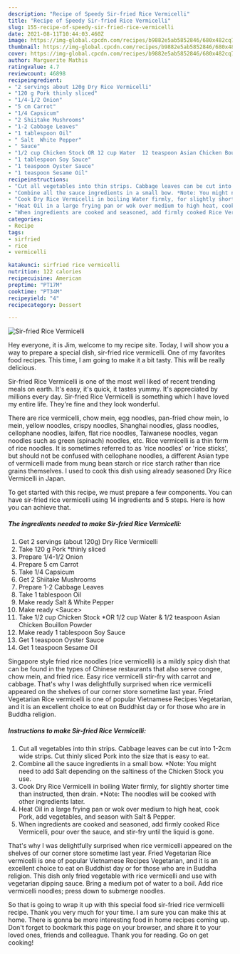 ```yaml
---
description: "Recipe of Speedy Sir-fried Rice Vermicelli"
title: "Recipe of Speedy Sir-fried Rice Vermicelli"
slug: 155-recipe-of-speedy-sir-fried-rice-vermicelli
date: 2021-08-11T10:44:03.460Z
image: https://img-global.cpcdn.com/recipes/b9882e5ab5852846/680x482cq70/sir-fried-rice-vermicelli-recipe-main-photo.jpg
thumbnail: https://img-global.cpcdn.com/recipes/b9882e5ab5852846/680x482cq70/sir-fried-rice-vermicelli-recipe-main-photo.jpg
cover: https://img-global.cpcdn.com/recipes/b9882e5ab5852846/680x482cq70/sir-fried-rice-vermicelli-recipe-main-photo.jpg
author: Marguerite Mathis
ratingvalue: 4.7
reviewcount: 46898
recipeingredient:
- "2 servings about 120g Dry Rice Vermicelli"
- "120 g Pork thinly sliced"
- "1/4-1/2 Onion"
- "5 cm Carrot"
- "1/4 Capsicum"
- "2 Shiitake Mushrooms"
- "1-2 Cabbage Leaves"
- "1 tablespoon Oil"
- " Salt  White Pepper"
- " Sauce"
- "1/2 cup Chicken Stock OR 12 cup Water  12 teaspoon Asian Chicken Bouillon Powder"
- "1 tablespoon Soy Sauce"
- "1 teaspoon Oyster Sauce"
- "1 teaspoon Sesame Oil"
recipeinstructions:
- "Cut all vegetables into thin strips. Cabbage leaves can be cut into 1-2cm wide strips. Cut thinly sliced Pork into the size that is easy to eat."
- "Combine all the sauce ingredients in a small bow. *Note: You might need to add Salt depending on the saltiness of the Chicken Stock you use."
- "Cook Dry Rice Vermicelli in boiling Water firmly, for slightly shorter time than instructed, then drain. *Note: The noodles will be cooked with other ingredients later."
- "Heat Oil in a large frying pan or wok over medium to high heat, cook Pork, add vegetables, and season with Salt &amp; Pepper."
- "When ingredients are cooked and seasoned, add firmly cooked Rice Vermicelli, pour over the sauce, and stir-fry until the liquid is gone."
categories:
- Recipe
tags:
- sirfried
- rice
- vermicelli

katakunci: sirfried rice vermicelli 
nutrition: 122 calories
recipecuisine: American
preptime: "PT17M"
cooktime: "PT34M"
recipeyield: "4"
recipecategory: Dessert

---
```



![Sir-fried Rice Vermicelli](https://img-global.cpcdn.com/recipes/b9882e5ab5852846/680x482cq70/sir-fried-rice-vermicelli-recipe-main-photo.jpg)

Hey everyone, it is Jim, welcome to my recipe site. Today, I will show you a way to prepare a special dish, sir-fried rice vermicelli. One of my favorites food recipes. This time, I am going to make it a bit tasty. This will be really delicious.

Sir-fried Rice Vermicelli is one of the most well liked of recent trending meals on earth. It's easy, it's quick, it tastes yummy. It's appreciated by millions every day. Sir-fried Rice Vermicelli is something which I have loved my entire life. They're fine and they look wonderful.

There are rice vermicelli, chow mein, egg noodles, pan-fried chow mein, lo mein, yellow noodles, crispy noodles, Shanghai noodles, glass noodles, cellophane noodles, laifen, flat rice noodles, Taiwanese noodles, vegan noodles such as green (spinach) noodles, etc. Rice vermicelli is a thin form of rice noodles. It is sometimes referred to as &#39;rice noodles&#39; or &#39;rice sticks&#39;, but should not be confused with cellophane noodles, a different Asian type of vermicelli made from mung bean starch or rice starch rather than rice grains themselves. I used to cook this dish using already seasoned Dry Rice Vermicelli in Japan.


To get started with this recipe, we must prepare a few components. You can have sir-fried rice vermicelli using 14 ingredients and 5 steps. Here is how you can achieve that.

<!--inarticleads1-->

##### The ingredients needed to make Sir-fried Rice Vermicelli:

1. Get 2 servings (about 120g) Dry Rice Vermicelli
1. Take 120 g Pork *thinly sliced
1. Prepare 1/4-1/2 Onion
1. Prepare 5 cm Carrot
1. Take 1/4 Capsicum
1. Get 2 Shiitake Mushrooms
1. Prepare 1-2 Cabbage Leaves
1. Take 1 tablespoon Oil
1. Make ready  Salt &amp; White Pepper
1. Make ready  &lt;Sauce&gt;
1. Take 1/2 cup Chicken Stock *OR 1/2 cup Water &amp; 1/2 teaspoon Asian Chicken Bouillon Powder
1. Make ready 1 tablespoon Soy Sauce
1. Get 1 teaspoon Oyster Sauce
1. Get 1 teaspoon Sesame Oil


Singapore style fried rice noodles (rice vermicelli) is a mildly spicy dish that can be found in the types of Chinese restaurants that also serve congee, chow mein, and fried rice. Easy rice vermicelli stir-fry with carrot and cabbage. That&#39;s why I was delightfully surprised when rice vermicelli appeared on the shelves of our corner store sometime last year. Fried Vegetarian Rice vermicelli is one of popular Vietnamese Recipes Vegetarian, and it is an excellent choice to eat on Buddhist day or for those who are in Buddha religion. 

<!--inarticleads2-->

##### Instructions to make Sir-fried Rice Vermicelli:

1. Cut all vegetables into thin strips. Cabbage leaves can be cut into 1-2cm wide strips. Cut thinly sliced Pork into the size that is easy to eat.
1. Combine all the sauce ingredients in a small bow. *Note: You might need to add Salt depending on the saltiness of the Chicken Stock you use.
1. Cook Dry Rice Vermicelli in boiling Water firmly, for slightly shorter time than instructed, then drain. *Note: The noodles will be cooked with other ingredients later.
1. Heat Oil in a large frying pan or wok over medium to high heat, cook Pork, add vegetables, and season with Salt &amp; Pepper.
1. When ingredients are cooked and seasoned, add firmly cooked Rice Vermicelli, pour over the sauce, and stir-fry until the liquid is gone.


That&#39;s why I was delightfully surprised when rice vermicelli appeared on the shelves of our corner store sometime last year. Fried Vegetarian Rice vermicelli is one of popular Vietnamese Recipes Vegetarian, and it is an excellent choice to eat on Buddhist day or for those who are in Buddha religion. This dish only fried vegetable with rice vermicelli and use with vegetarian dipping sauce. Bring a medium pot of water to a boil. Add rice vermicelli noodles; press down to submerge noodles. 

So that is going to wrap it up with this special food sir-fried rice vermicelli recipe. Thank you very much for your time. I am sure you can make this at home. There is gonna be more interesting food in home recipes coming up. Don't forget to bookmark this page on your browser, and share it to your loved ones, friends and colleague. Thank you for reading. Go on get cooking!
